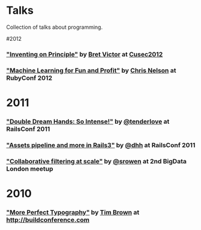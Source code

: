 Talks
=========

Collection of talks about programming.

#2012
### ["Inventing on Principle"](https://vimeo.com/36579366) by [Bret Victor](http://worrydream.com/) at [Cusec2012](http://2012.cusec.net/)
### ["Machine Learning for Fun and Profit"](http://www.youtube.com/watch?v=snGGkCt4zQ0) by [Chris Nelson](https://github.com/superchris) at RubyConf 2012

# 2011
### ["Double Dream Hands: So Intense!"](http://www.youtube.com/watch?v=kWOAHIpmLAI) by [@tenderlove](https://github.com/tenderlove) at RailsConf 2011
### ["Assets pipeline and more in Rails3"](http://www.youtube.com/watch?v=cGdCI2HhfAU&feature=relmfu) by [@dhh](https://github.com/dhh) at RailsConf 2011
### ["Collaborative filtering at scale"](http://vimeo.com/25178722) by [@srowen](https://github.com/srowen) at 2nd BigData London meetup

# 2010
### ["More Perfect Typography"](http://vimeo.com/17079380) by [Tim Brown](http://vimeo.com/tbrown) at <http://buildconference.com>
